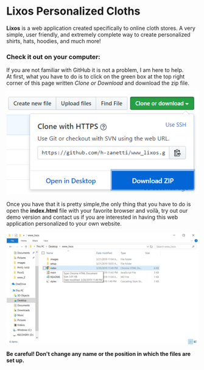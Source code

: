 # Lixos Personalized Cloths
__Lixos__ is a web application created specifically to online cloth stores. A very simple, user friendly, and extremely complete way to create personalized shirts, hats, hoodies, and much more!  

### Check it out on your computer:
If you are not familiar with GitHub it is not a problem, I am here to help.  
At first, what you have to do is to click on the green box at the top right corner of this page written _Clone or Download_ and download the zip file.  

![_Clone or Download_](setup/Download.png)

Once you have that it is pretty simple,the only thing that you have to do is open the __index.html__ file with your favorite browser and voilà, try out our demo version and contact us if you are interested in having this web application personalized to your own website.

![_index.html](setup/index.png)

**Be careful! Don't change any name or the position in which the files are set up.**
